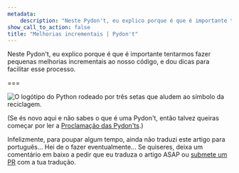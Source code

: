```yaml
---
metadata:
    description: "Neste Pydon't, eu explico porque é que é importante tentarmos fazer pequenas melhorias incrementais ao nosso código, e dou dicas para facilitar esse processo."
show_call_to_action: false
title: "Melhorias incrementais | Pydon't"
---
```


Neste Pydon't, eu explico porque é que é importante tentarmos
fazer pequenas melhorias incrementais ao nosso código,
e dou dicas para facilitar esse processo.


===

![O logótipo do Python rodeado por três setas que aludem ao símbolo da reciclagem.](thumbnail.png)

(Se és novo aqui e não sabes o que é uma Pydon't, então talvez queiras começar por
ler a [Proclamação das Pydon'ts][manifesto].)

Infelizmente, para poupar algum tempo, ainda não traduzi este artigo para português...
Hei de o fazer eventualmente...
Se quiseres, deixa um comentário em baixo a pedir que eu traduza o artigo ASAP ou [submete um PR][pr] com a tua tradução.


[pr]: https://github.com/mathspp/mathspp/blob/master/pages/02.blog/04.pydonts/the-power-of-reduce/item.pt.md
[subscribe]: https://mathspp.com/subscribe
[manifesto]: /blog/pydonts/pydont-manifesto
